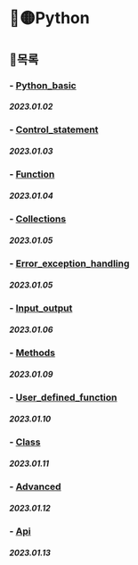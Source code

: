# **🔵🟡Python**

## 🐍목록
### - [Python_basic](https://github.com/ParkJiHwan22/TIL/blob/master/TIL_Repositories/Python/230102_python_basic.md)
##### 2023.01.02

### - [Control_statement](https://github.com/ParkJiHwan22/TIL/blob/master/TIL_Repositories/Python/230103_control_statement.md)
##### 2023.01.03

### - [Function](https://github.com/ParkJiHwan22/TIL/blob/master/TIL_Repositories/Python/230104_function.md)
##### 2023.01.04

### - [Collections](https://github.com/ParkJiHwan22/TIL/blob/master/TIL_Repositories/Python/230105_collections.md)
##### 2023.01.05

### - [Error_exception_handling](https://github.com/ParkJiHwan22/TIL/blob/master/TIL_Repositories/Python/230105_error_exception_handling.md)
##### 2023.01.05

### - [Input_output](https://github.com/ParkJiHwan22/TIL/blob/master/TIL_Repositories/Python/230106_input_output.md)
##### 2023.01.06

### - [Methods](https://github.com/ParkJiHwan22/TIL/blob/master/TIL_Repositories/Python/230109_methods.md)
##### 2023.01.09

### - [User_defined_function](https://github.com/ParkJiHwan22/TIL/blob/master/TIL_Repositories/Python/230110_user_defined_function.md)
##### 2023.01.10

### - [Class](https://github.com/ParkJiHwan22/TIL/blob/master/TIL_Repositories/Python/230111_class.md)
##### 2023.01.11

### - [Advanced](https://github.com/ParkJiHwan22/TIL/blob/master/TIL_Repositories/Python/230112_advanced.md)
##### 2023.01.12

### - [Api](https://github.com/ParkJiHwan22/TIL/blob/master/TIL_Repositories/Python/230113.api.md)
##### 2023.01.13
